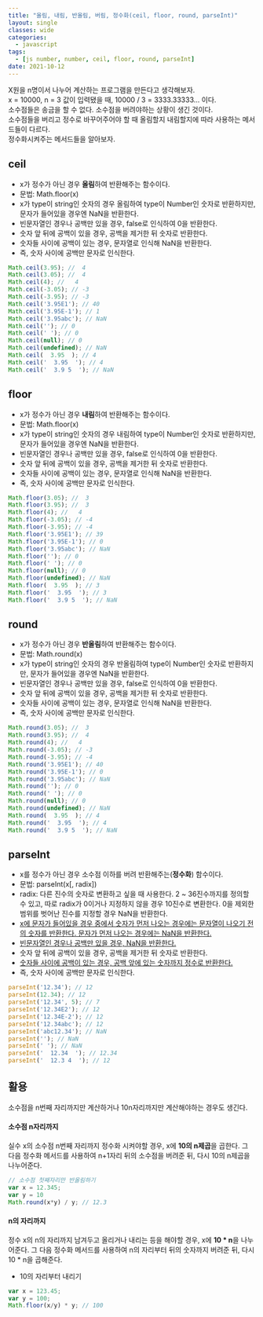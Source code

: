 ```yaml
---
title: "올림, 내림, 반올림, 버림, 정수화(ceil, floor, round, parseInt)"
layout: single
classes: wide
categories:
  - javascript
tags:
  - [js number, number, ceil, floor, round, parseInt]
date: 2021-10-12
---
```


X원을 n명이서 나누어 계산하는 프로그램을 만든다고 생각해보자.  
x = 10000, n = 3 값이 입력됐을 때, 10000 / 3 = 3333.33333... 이다.  
소수점들은 송금을 할 수 없다. 소수점을 버려야하는 상황이 생긴 것이다.  
소수점들을 버리고 정수로 바꾸어주어야 할 때 올림할지 내림할지에 따라 사용하는 메서드들이 다르다.  
정수화시켜주는 메서드들을 알아보자.

## ceil
* x가 정수가 아닌 경우 **올림**하여 반환해주는 함수이다.
* 문법: Math.floor(x)
* x가 type이 string인 숫자의 경우 올림하여 type이 Number인 숫자로 반환하지만, 문자가 들어있을 경우엔 NaN을 반환한다.
* 빈문자열인 경우나 공백만 있을 경우, false로 인식하여 0을 반환한다.
* 숫자 앞 뒤에 공백이 있을 경우, 공백을 제거한 뒤 숫자로 반환한다.
* 숫자들 사이에 공백이 있는 경우, 문자열로 인식해 NaN을 반환한다.
* 즉, 숫자 사이에 공백만 문자로 인식한다.

```javascript
Math.ceil(3.95); //  4
Math.ceil(3.05); //  4
Math.ceil(4); //   4
Math.ceil(-3.05); // -3
Math.ceil(-3.95); // -3
Math.ceil('3.95E1'); // 40 
Math.ceil('3.95E-1'); // 1
Math.ceil('3.95abc'); // NaN
Math.ceil(''); // 0
Math.ceil(' '); // 0
Math.ceil(null); // 0
Math.ceil(undefined); // NaN
Math.ceil(  3.95  ); // 4
Math.ceil('  3.95  '); // 4
Math.ceil('  3.9 5  '); // NaN
```

## floor
* x가 정수가 아닌 경우 **내림**하여 반환해주는 함수이다.
* 문법: Math.floor(x)
* x가 type이 string인 숫자의 경우 내림하여 type이 Number인 숫자로 반환하지만, 문자가 들어있을 경우엔 NaN을 반환한다.
* 빈문자열인 경우나 공백만 있을 경우, false로 인식하여 0을 반환한다.
* 숫자 앞 뒤에 공백이 있을 경우, 공백을 제거한 뒤 숫자로 반환한다.
* 숫자들 사이에 공백이 있는 경우, 문자열로 인식해 NaN을 반환한다.
* 즉, 숫자 사이에 공백만 문자로 인식한다.

```javascript
Math.floor(3.05); //  3
Math.floor(3.95); //  3
Math.floor(4); //   4
Math.floor(-3.05); // -4
Math.floor(-3.95); // -4
Math.floor('3.95E1'); // 39 
Math.floor('3.95E-1'); // 0
Math.floor('3.95abc'); // NaN
Math.floor(''); // 0
Math.floor(' '); // 0
Math.floor(null); // 0
Math.floor(undefined); // NaN
Math.floor(  3.95  ); // 3
Math.floor('  3.95  '); // 3
Math.floor('  3.9 5  '); // NaN
```

## round
* x가 정수가 아닌 경우 **반올림**하여 반환해주는 함수이다.
* 문법: Math.round(x)
* x가 type이 string인 숫자의 경우 반올림하여 type이 Number인 숫자로 반환하지만, 문자가 들어있을 경우엔 NaN을 반환한다.
* 빈문자열인 경우나 공백만 있을 경우, false로 인식하여 0을 반환한다.
* 숫자 앞 뒤에 공백이 있을 경우, 공백을 제거한 뒤 숫자로 반환한다.
* 숫자들 사이에 공백이 있는 경우, 문자열로 인식해 NaN을 반환한다.
* 즉, 숫자 사이에 공백만 문자로 인식한다.

```javascript
Math.round(3.05); //  3
Math.round(3.95); //  4
Math.round(4); //   4
Math.round(-3.05); // -3
Math.round(-3.95); // -4
Math.round('3.95E1'); // 40 
Math.round('3.95E-1'); // 0
Math.round('3.95abc'); // NaN
Math.round(''); // 0
Math.round(' '); // 0
Math.round(null); // 0
Math.round(undefined); // NaN
Math.round(  3.95  ); // 4
Math.round('  3.95  '); // 4
Math.round('  3.9 5  '); // NaN
```

## parseInt    
* x를 정수가 아닌 경우 소수점 이하를 버려 반환해주는(**정수화**) 함수이다.  
* 문법: parseInt(x[, radix])  
* radix: 다른 진수의 숫자로 변환하고 싶을 때 사용한다. 2 ~ 36진수까지를 정의할 수 있고, 따로 radix가 0이거나 지정하지 않을 경우 10진수로 변환한다. 0을 제외한 범위를 벗어난 진수를 지정할 경우 NaN을 반환한다.
* <u>x에 문자가 들어있을 경우 중에서 숫자가 먼저 나오는 경우에는 문자열이 나오기 전의 숫자를 반환한다. 문자가 먼저 나오는 경우에는 NaN을 반환한다.</u>
* <u>빈문자열인 경우나 공백만 있을 경우, NaN을 반환한다.</u>
* 숫자 앞 뒤에 공백이 있을 경우, 공백을 제거한 뒤 숫자로 반환한다.
* <u>숫자들 사이에 공백이 있는 경우, 공백 앞에 있는 숫자까지 정수로 반환한다.</u>
* 즉, 숫자 사이에 공백만 문자로 인식한다.

```javascript
parseInt('12.34'); // 12
parseInt(12.34); // 12
parseInt('12.34', 5); // 7
parseInt('12.34E2'); // 12 
parseInt('12.34E-2'); // 12
parseInt('12.34abc'); // 12
parseInt('abc12.34'); // NaN
parseInt(''); // NaN
parseInt(' '); // NaN
parseInt('  12.34  '); // 12.34
parseInt('  12.3 4  '); // 12
```

## 활용
소수점을 n번째 자리까지만 계산하거나 10n자리까지만 계산해야하는 경우도 생긴다.  

#### 소수점 n자리까지
실수 x의 소수점 n번째 자리까지 정수화 시켜야할 경우, x에 **10의 n제곱**을 곱한다. 그 다음 정수화 메서드를 사용하여 n+1자리 뒤의 소수점을 버려준 뒤, 다시 10의 n제곱을 나누어준다.

```javascript
// 소수점 첫째자리만 반올림하기
var x = 12.345;
var y = 10
Math.round(x*y) / y; // 12.3
```

#### n의 자리까지
정수 x의 n의 자리까지 남겨두고 올리거나 내리는 등을 해야할 경우, x에 **10 * n**을 나누어준다. 그 다음 정수화 메서드를 사용하여 n의 자리부터 뒤의 숫자까지 버려준 뒤, 다시 10 * n을 곱해준다.
* 10의 자리부터 내리기

```javascript
var x = 123.45;
var y = 100;
Math.floor(x/y) * y; // 100
```